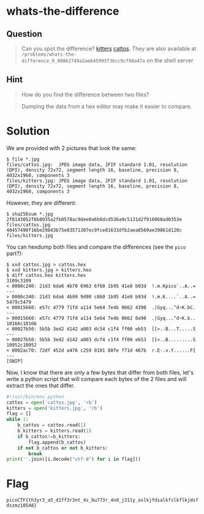 # whats-the-difference
## Question
>Can you spot the difference? [kitters](files/kitters.jpg) [cattos](files/cattos.jpg). They are also available at `/problems/whats-the-difference_0_00862749a2aeb45993f36cc9cf98a47a` on the shell server

## Hint
>How do you find the difference between two files?

>Dumping the data from a hex editor may make it easier to compare.

# Solution
We are provided with 2 pictures that look the same:
~~~~
$ file *.jpg
files/cattos.jpg:  JPEG image data, JFIF standard 1.01, resolution (DPI), density 72x72, segment length 16, baseline, precision 8, 4032x1960, components 3
files/kitters.jpg: JPEG image data, JFIF standard 1.01, resolution (DPI), density 72x72, segment length 16, baseline, precision 8, 4032x1960, components 3
~~~~

However, they are different:
~~~~
$ sha256sum *.jpg
2f0143052f6b8935a2fb0578ac9dee0a6b8dcd536a9c5131d2f916068ad0353e  files/cattos.jpg
40457490f16be29843b75e83571307ec9fce81633dfb2aea8569ae39861d120c  files/kitters.jpg
~~~~

You can hexdump both files and compare the differences (see the `pico` part?):
~~~~
$ xxd cattos.jpg > cattos.hex
$ xxd kitters.jpg > kitters.hex
$ diff cattos.hex kitters.hex 
3109c3109
< 0000c240: 21d3 6da6 4b70 6963 6f60 1b95 41e8 b93d  !.m.Kpico`..A..=
---
> 0000c240: 21d3 6da6 4b99 9d98 c860 1b95 41e8 b93d  !.m.K....`..A..=
5479c5479
< 00015660: e57c 4779 71fd a114 5e64 7e4b 0662 4390  .|Gyq...^d~K.bC.
---
> 00015660: e57c 4779 71fd a114 5e64 7e4b 0662 0a90  .|Gyq...^d~K.b..
10166c10166
< 00027b50: 5b5b 3ed2 d142 a003 dc54 c1f4 ff00 eb53  [[>..B...T.....S
---
> 00027b50: 5b5b 3ed2 d142 a003 dcf4 c1f4 ff00 eb53  [[>..B.........S
10952c10952
< 0002ac70: 72df 452d a476 c259 0101 88fe f71d 467b  r.E-.v.Y......F{
---
[SNIP]
~~~~

Now, I know that there are only a few bytes that differ from both files, let's write a python script that will compare each bytes of the 2 files and will extract the ones that differ.

```python
#!/usr/bin/env python
cattos = open('cattos.jpg', 'rb')
kitters = open('kitters.jpg', 'rb')
flag = []
while 1:
    b_cattos = cattos.read(1)
    b_kitters = kitters.read(1)
    if b_cattos!=b_kitters:
        flag.append(b_cattos)
    if not b_cattos or not b_kitters:
        break
print(''.join([i.decode("utf-8") for i in flag]))
```

# Flag
`picoCTF{th3yr3_a5_d1ff3r3nt_4s_bu773r_4nd_j311y_aslkjfdsalkfslkflkjdsfdszmz10548}`
